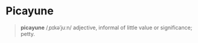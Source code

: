 ﻿# Picayune

> **picayune**
/ˌpɪkəˈjuːn/
adjective, informal
of little value or significance; petty.


